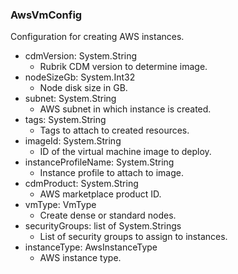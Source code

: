 ### AwsVmConfig
Configuration for creating AWS instances.

- cdmVersion: System.String
  - Rubrik CDM version to determine image.
- nodeSizeGb: System.Int32
  - Node disk size in GB.
- subnet: System.String
  - AWS subnet in which instance is created.
- tags: System.String
  - Tags to attach to created resources.
- imageId: System.String
  - ID of the virtual machine image to deploy.
- instanceProfileName: System.String
  - Instance profile to attach to image.
- cdmProduct: System.String
  - AWS marketplace product ID.
- vmType: VmType
  - Create dense or standard nodes.
- securityGroups: list of System.Strings
  - List of security groups to assign to instances.
- instanceType: AwsInstanceType
  - AWS instance type.
